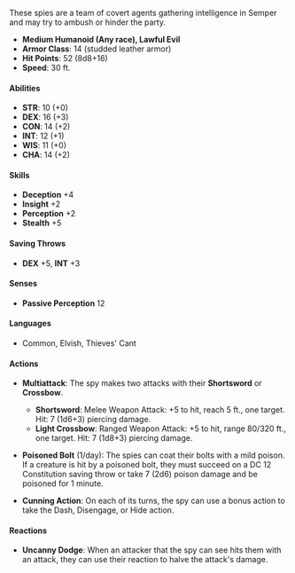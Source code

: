 These spies are a team of covert agents gathering intelligence in Semper and may try to ambush or hinder the party.

- **Medium Humanoid (Any race), Lawful Evil**
- **Armor Class**: 14 (studded leather armor)
- **Hit Points**: 52 (8d8+16)
- **Speed**: 30 ft.

#### **Abilities**

- **STR**: 10 (+0)
- **DEX**: 16 (+3)
- **CON**: 14 (+2)
- **INT**: 12 (+1)
- **WIS**: 11 (+0)
- **CHA**: 14 (+2)

#### **Skills**

- **Deception** +4
- **Insight** +2
- **Perception** +2
- **Stealth** +5

#### **Saving Throws**

- **DEX** +5, **INT** +3

#### **Senses**

- **Passive Perception** 12

#### **Languages**

- Common, Elvish, Thieves' Cant

#### **Actions**

- **Multiattack**: The spy makes two attacks with their **Shortsword** or **Crossbow**.
    
    - **Shortsword**: Melee Weapon Attack: +5 to hit, reach 5 ft., one target. Hit: 7 (1d6+3) piercing damage.
    - **Light Crossbow**: Ranged Weapon Attack: +5 to hit, range 80/320 ft., one target. Hit: 7 (1d8+3) piercing damage.
- **Poisoned Bolt** (1/day): The spies can coat their bolts with a mild poison. If a creature is hit by a poisoned bolt, they must succeed on a DC 12 Constitution saving throw or take 7 (2d6) poison damage and be poisoned for 1 minute.
    
- **Cunning Action**: On each of its turns, the spy can use a bonus action to take the Dash, Disengage, or Hide action.
    

#### **Reactions**

- **Uncanny Dodge**: When an attacker that the spy can see hits them with an attack, they can use their reaction to halve the attack's damage.